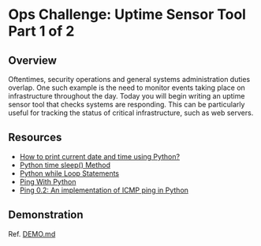 # Ops Challenge: Uptime Sensor Tool Part 1 of 2

## Overview

Oftentimes, security operations and general systems administration duties overlap. One such example is the need to monitor events taking place on infrastructure throughout the day. Today you will begin writing an uptime sensor tool that checks systems are responding. This can be particularly useful for tracking the status of critical infrastructure, such as web servers.

## Resources

- [How to print current date and time using Python?](https://www.tutorialspoint.com/How-to-print-current-date-and-time-using-Python)
- [Python time sleep() Method](https://www.tutorialspoint.com/python/time_sleep.htm)
- [Python while Loop Statements](https://www.tutorialspoint.com/python/python_while_loop.htm)
- [Ping With Python](https://blog.octachart.com/ping-with-python)
- [Ping 0.2: An implementation of ICMP ping in Python](https://pypi.org/project/ping/)

## Demonstration

Ref. [DEMO.md](DEMO.md)
